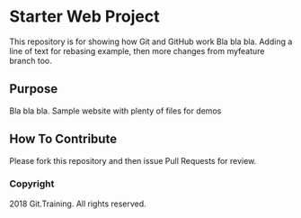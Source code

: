 # Starter Web Project

This repository is for showing how Git and GitHub work
Bla bla bla.
Adding a line of text for rebasing example, then more changes from myfeature branch too.

## Purpose

Bla bla bla.
Sample website with plenty of files for demos

## How To Contribute

Please fork this repository and then issue Pull Requests for review.

### Copyright

2018 Git.Training. All rights reserved.
